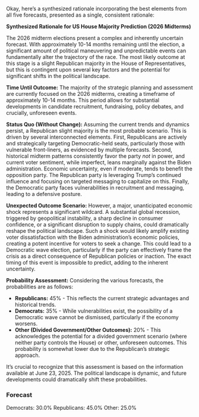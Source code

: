 Okay, here’s a synthesized rationale incorporating the best elements from all five forecasts, presented as a single, consistent rationale:

**Synthesized Rationale for US House Majority Prediction (2026 Midterms)**

The 2026 midterm elections present a complex and inherently uncertain forecast. With approximately 10-14 months remaining until the election, a significant amount of political maneuvering and unpredictable events can fundamentally alter the trajectory of the race. The most likely outcome at this stage is a slight Republican majority in the House of Representatives, but this is contingent upon several key factors and the potential for significant shifts in the political landscape.

**Time Until Outcome:** The majority of the strategic planning and assessment are currently focused on the 2026 midterms, creating a timeframe of approximately 10-14 months. This period allows for substantial developments in candidate recruitment, fundraising, policy debates, and crucially, unforeseen events.

**Status Quo (Without Change):** Assuming the current trends and dynamics persist, a Republican slight majority is the most probable scenario. This is driven by several interconnected elements. First, Republicans are actively and strategically targeting Democratic-held seats, particularly those with vulnerable front-liners, as evidenced by multiple forecasts. Second, historical midterm patterns consistently favor the party *not* in power, and current voter sentiment, while imperfect, leans marginally against the Biden administration.  Economic uncertainty, even if moderate, tends to benefit the opposition party.  The Republican party is leveraging Trump’s continued influence and focusing on targeted messaging to capitalize on this.  Finally, the Democratic party faces vulnerabilities in recruitment and messaging, leading to a defensive posture.

**Unexpected Outcome Scenario:** However, a major, unanticipated economic shock represents a significant wildcard. A substantial global recession, triggered by geopolitical instability, a sharp decline in consumer confidence, or a significant disruption to supply chains, could dramatically reshape the political landscape.  Such a shock would likely amplify existing voter dissatisfaction with the Biden administration’s economic policies, creating a potent incentive for voters to seek a change. This could lead to a Democratic wave election, particularly if the party can effectively frame the crisis as a direct consequence of Republican policies or inaction.  The exact timing of this event is impossible to predict, adding to the inherent uncertainty.

**Probability Assessment:**  Considering the various forecasts, the probabilities are as follows:

*   **Republicans:** 45% - This reflects the current strategic advantages and historical trends.
*   **Democrats:** 35% -  While vulnerabilities exist, the possibility of a Democratic wave cannot be dismissed, particularly if the economy worsens.
*   **Other (Divided Government/Other Outcomes):** 20% -  This acknowledges the potential for a divided government scenario (where neither party controls the House) or other, unforeseen outcomes. This probability is somewhat lower due to the Republican’s strategic approach.

It’s crucial to recognize that this assessment is based on the information available at June 23, 2025. The political landscape is dynamic, and future developments could dramatically shift these probabilities.

### Forecast

Democrats: 30.0%
Republicans: 45.0%
Other: 25.0%
